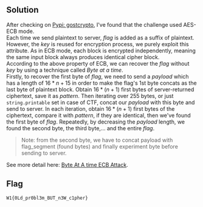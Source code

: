 ## Solution
After checking on [Pypi: gostcrypto](https://pypi.org/project/gostcrypto/), I've found that the challenge used AES-ECB mode.   
Each time we send plaintext to server, $flag$ is added as a suffix of plaintext. However, the $key$ is reused for encryption process, we purely exploit this attribute. As in ECB mode, each block is encrypted independently, meaning the same input block always produces identical cipher block.     
According to the above property of ECB, we can recover the $flag$ without $key$ by using a technique called _Byte at a time_.       
Firstly, to recover the first byte of $flag$, we need to send a $payload$ which has a length of $16*n + 15$ in order to make the flag's 1st byte concats as the last byte of plaintext block. Obtain $16*(n+1)$ first bytes of server-returned ciphertext, save it as $pattern$. Then iterating over 255 bytes, or just `string.printable` set in case of CTF, concat our $payload$ with this byte and send to server. In each iteration, obtain $16*(n+1)$ first bytes of the ciphertext, compare it with $pattern$, if they are identical, then we've found the first byte of $flag$. 
Repeatedly, by decreasing the $payload$ length, we found the second byte, the third byte,... and the entire $flag$.
>Note: from the second byte, we have to concat payload with flag_segment (found bytes) and finally experiment byte before sending to server. 

See more detail here: [Byte At A time ECB Attack](https://crypto.stackexchange.com/questions/87666/byte-at-a-time-ecb-attack).


## Flag
```
W1{0Ld_pr0bl3m_BUT_n3W_c1pher}
```